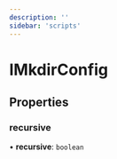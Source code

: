 ```yaml
---
description: ''
sidebar: 'scripts'
---
```


# IMkdirConfig

## Properties

### recursive

• **recursive**: `boolean`
